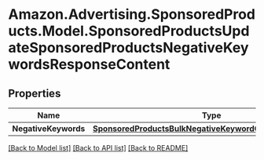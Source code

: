 # Amazon.Advertising.SponsoredProducts.Model.SponsoredProductsUpdateSponsoredProductsNegativeKeywordsResponseContent

## Properties

Name | Type | Description | Notes
------------ | ------------- | ------------- | -------------
**NegativeKeywords** | [**SponsoredProductsBulkNegativeKeywordOperationResponse**](SponsoredProductsBulkNegativeKeywordOperationResponse.md) |  | 

[[Back to Model list]](../README.md#documentation-for-models) [[Back to API list]](../README.md#documentation-for-api-endpoints) [[Back to README]](../README.md)

